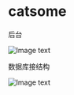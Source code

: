 # catsome

后台

![Image text](https://github.com/Momilean/catsome/raw/master/img/2018-11-17.ong)

数据库接结构

![Image text](https://github.com/Momilean/catsome/raw/master/img/2018-11-25.ong)
